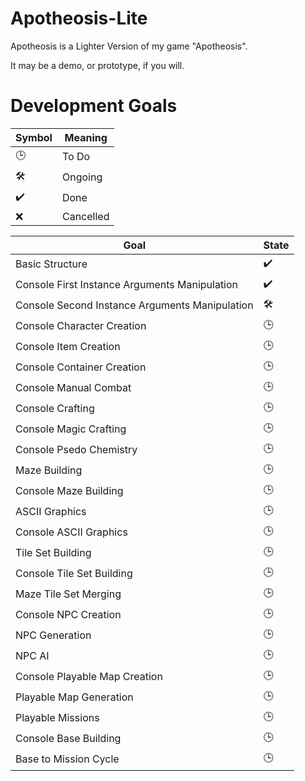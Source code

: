 # Apotheosis-Lite

Apotheosis is a Lighter Version of my game "Apotheosis".

It may be a demo, or prototype, if you will.

# Development Goals

|Symbol|Meaning|
|-|-|
|🕒|To Do|
|🛠️|Ongoing|
|✔️|Done|
|❌|Cancelled|

| Goal | State |
|------|-------|
|Basic Structure|✔️|
|Console First Instance Arguments Manipulation |✔️|
|Console Second Instance Arguments Manipulation |🛠️|
|Console Character Creation |🕒|
|Console Item Creation |🕒|
|Console Container Creation |🕒|
|Console Manual Combat |🕒|
|Console Crafting |🕒|
|Console Magic Crafting |🕒|
|Console Psedo Chemistry |🕒|
|Maze Building |🕒|
|Console Maze Building |🕒|
|ASCII Graphics|🕒|
|Console ASCII Graphics|🕒|
|Tile Set Building |🕒|
|Console Tile Set Building |🕒|
|Maze Tile Set Merging |🕒|
|Console NPC Creation |🕒|
|NPC Generation |🕒|
|NPC AI |🕒|
|Console Playable Map Creation |🕒|
|Playable Map Generation |🕒|
|Playable Missions |🕒|
|Console Base Building |🕒|
|Base to Mission Cycle |🕒|
